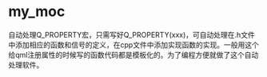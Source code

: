 my_moc
======

自动处理Q_PROPERTY宏，只需写好Q_PROPERTY(xxx)，可自动处理在.h文件中添加相应的函数和信号的定义，在cpp文件中添加实现函数的实现。一般用这个给qml注册属性的时候写的函数代码都是模板化的。为了编程方便就做了这个自动处理软件。

